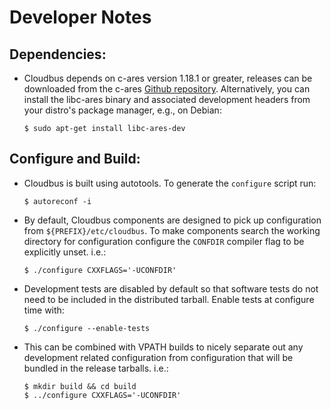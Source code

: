 # Developer Notes
## Dependencies:

* Cloudbus depends on c-ares version 1.18.1 or greater, releases can be downloaded 
  from the c-ares [Github repository](https://github.com/c-ares/c-ares/releases). 
  Alternatively, you can install the libc-ares binary and associated development 
  headers from your distro's package manager, e.g., on Debian:
  ```
  $ sudo apt-get install libc-ares-dev
  ```

## Configure and Build:

* Cloudbus is built using autotools. To generate the `configure` script run:
  ```
  $ autoreconf -i
  ```

* By default, Cloudbus components are designed to pick up configuration from 
  `${PREFIX}/etc/cloudbus`. To make components search the working directory for 
  configuration configure the `CONFDIR` compiler flag to be explicitly unset. i.e.:
  ```
  $ ./configure CXXFLAGS='-UCONFDIR'
  ```

* Development tests are disabled by default so that software tests do not need to be 
  included in the distributed tarball. Enable tests at configure time with:
  ```
  $ ./configure --enable-tests
  ```

* This can be combined with VPATH builds to nicely separate out any development 
  related configuration from configuration that will be bundled in the release 
  tarballs. i.e.:
  ```
  $ mkdir build && cd build
  $ ../configure CXXFLAGS='-UCONFDIR'
  ```
